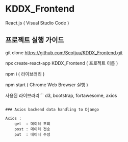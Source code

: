# KDDX_Frontend
React.js ( Visual Studio Code )

## 프로젝트 실행 가이드
git clone https://github.com/Seotjuu/KDDX_Frontend.git

npx create-react-app KDDX_Frontend ( 프로젝트 이름 )

npm i ( 라이브러리 )

npm start ( Chrome Web Browser 실행 )

사용된 라이브러리```
d3, bootstrap, fortawesome, axios
```

### Axios backend data handling to Django

Axios :
    get  : 데이터 조회
    post : 데이터 전송
    put  : 데이터 수정
